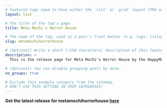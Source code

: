 ```yaml
---
# Featured tags need to have either the `list` or `grid` layout (PRO only).
layout: list

# The title of the tag's page.
title: Meta Mochi's Horror House

# The name of the tag, used in a post's front matter (e.g. tags: [<slug>]).
slug: metamochihorrorhouse

# (Optional) Write a short (~150 characters) description of this featured tag.
description: >
  This is the release page for Meta Mochi's Horror House by the HappyMaki team!

# (Optional) You can disable grouping posts by date.
no_groups: true

# Exclude this example category from the sitemap.
# DON'T USE THIS SETTING IN YOUR CATEGORIES!
---
```


**Get the latest release for metamochihorrorhouse [here](https://github.com/HappyMaki/metamochihorrorhouse-Releases/releases/download/latest/metamochihorrorhouse_latest.zip)**